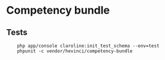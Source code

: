 Competency bundle
=================

Tests
-----

```
    php app/console claroline:init_test_schema --env=test
    phpunit -c vendor/hevinci/competency-bundle
```
